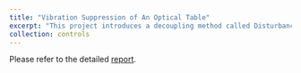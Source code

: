 ```yaml
---
title: "Vibration Suppression of An Optical Table"
excerpt: "This project introduces a decoupling method called Disturbance Response Decoupling (DRD) to reduce the vibration of an optical table. The DRD is extended to Output DRD and Input-Output DRD to enhance the optical table's performance under varied simulation conditions. We first test a quarter table and then extend our analysis to a larger scale, namely the full table. MATLAB simulations demonstrate the decoupling effects of various control strategies when different disturbances and outputs are considered. All types of DRD significantly reduce the vibration of the optical tables.<br/><img src='/images/iodrd_diagram.png'>"
collection: controls
---
```


Please refer to the detailed [report](http://twwang97.github.io/files/report_optical.pdf). 
